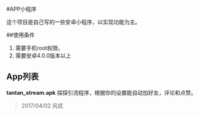 #APP小程序


这个项目是自己写的一些安卓小程序，以实现功能为主。

##使用条件

1. 需要手机root权限。
2. 需要安卓4.0.0版本以上


## App列表
**tantan_stream.apk** 探探引流程序，根据你的设置能自动加好友，评论和点赞。

> 2017/04/02  风炫

